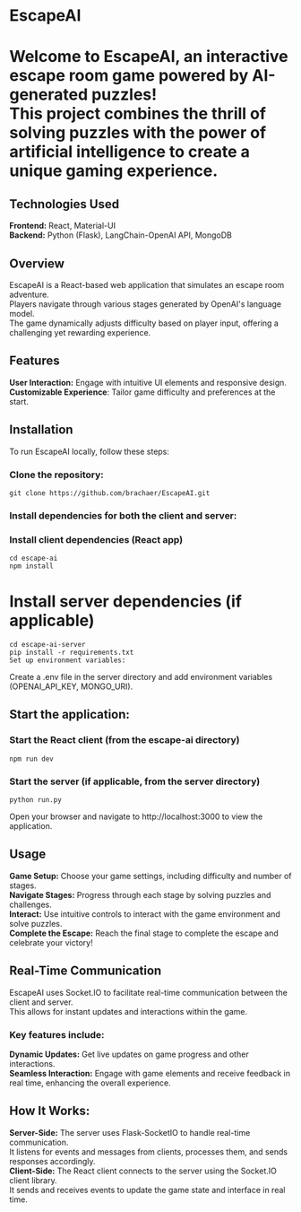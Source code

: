# EscapeAI
# Welcome to EscapeAI, an interactive escape room game powered by AI-generated puzzles! <br/> This project combines the thrill of solving puzzles with the power of artificial intelligence to create a unique gaming experience.

## Technologies Used
**Frontend:** React, Material-UI
<br/>
**Backend:** Python (Flask), LangChain-OpenAI API, MongoDB
<br/>
## Overview
EscapeAI is a React-based web application that simulates an escape room adventure. <br/>
Players navigate through various stages generated by OpenAI's language model. <br/>
The game dynamically adjusts difficulty based on player input, offering a challenging yet rewarding experience.<br/>

## Features
**User Interaction:** Engage with intuitive UI elements and responsive design.<br/>
**Customizable Experience**: Tailor game difficulty and preferences at the start.<br/>

## Installation
To run EscapeAI locally, follow these steps:

### Clone the repository:
~~~
git clone https://github.com/brachaer/EscapeAI.git
~~~
### Install dependencies for both the client and server:

### Install client dependencies (React app)
~~~
cd escape-ai
npm install
~~~
# Install server dependencies (if applicable)
~~~
cd escape-ai-server
pip install -r requirements.txt
Set up environment variables:
~~~
Create a .env file in the server directory and add environment variables (OPENAI_API_KEY, MONGO_URI).

## Start the application:
### Start the React client (from the escape-ai directory)
~~~
npm run dev
~~~
### Start the server (if applicable, from the server directory)
~~~
python run.py
~~~
Open your browser and navigate to http://localhost:3000 to view the application.

## Usage
**Game Setup:** Choose your game settings, including difficulty and number of stages.<br/>
**Navigate Stages:** Progress through each stage by solving puzzles and challenges.<br/>
**Interact:** Use intuitive controls to interact with the game environment and solve puzzles.<br/>
**Complete the Escape:** Reach the final stage to complete the escape and celebrate your victory!<br/>

## Real-Time Communication
EscapeAI uses Socket.IO to facilitate real-time communication between the client and server.<br/> 
This allows for instant updates and interactions within the game.<br/>

### Key features include:

**Dynamic Updates:** Get live updates on game progress and other interactions.<br/>
**Seamless Interaction:** Engage with game elements and receive feedback in real time, enhancing the overall experience.<br/>
## How It Works:
**Server-Side:** The server uses Flask-SocketIO to handle real-time communication.<br/> It listens for events and messages from clients, processes them, and sends responses accordingly.<br/>
**Client-Side:** The React client connects to the server using the Socket.IO client library.<br/> It sends and receives events to update the game state and interface in real time.<br/>

